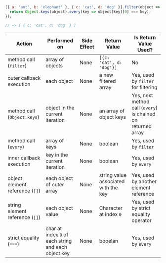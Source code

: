 ```js
[{ a: 'ant', b: 'elephant' }, { c: 'cat', d: 'dog' }].filter(object => {
  return Object.keys(object).every(key => object[key][0] === key);
});

// => [ { c: 'cat', d: 'dog' } ]
```
| Action | Performed on | Side Effect | Return Value | Is Return Value Used? |
|--|--|--|--|--|
|method call (`filter`)|array of objects|None|`[{c: 'cat', d: 'dog'}]`|No|
|outer callback execution|each object|None|a new filtered array|Yes, used by `filter` for filtering|
|method call (`Object.keys`)|object in the current iteration|None|an array of object keys|Yes, next method call (`every`) is chained on returned array|
|method call (`every`)|array of keys|None|boolean|Yes, used by `filter`|
|inner callback execution|key in the current iteration|None|boolean|Yes, used by `every`|
|object element reference (`[]`)|each object of outer array|None|string value associated with the key|Yes, used by another element reference|
string element reference (`[]`)|each object value|None|Character at index `0`|Yes, used by strict equality operator|
|strict equality (`===`)|char at index `0` of each string and each object key|None|booelan|Yes, used by `every`|

